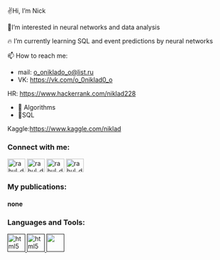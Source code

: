 ✌Hi, I’m Nick

🤟I’m interested in neural networks and data analysis

🔥 I’m currently learning SQL and event predictions by neural networks

📫 How to reach me:
 
* mail: o_oniklado_o@list.ru
* VK: https://vk.com/o_0niklad0_o

HR: https://www.hackerrank.com/niklad228

* 🧠 Algorithms
* 🥇SQL

Kaggle:https://www.kaggle.com/niklad
<h3 align="left">Connect with me:</h3>
<p align="left">  

 <a href="https://vk.com/o_0niklad0_o" target="blank"><img align="center" src="https://user-images.githubusercontent.com/84456340/137733111-4f2de4ea-fd6f-47ec-8e90-bdd69861ef13.png" alt="rahul_dk_jain" height="30" width="40" /></a>
<a href="https://www.instagram.com/o__niklad__o/?hl=ru" target="blank"><img align="center" src="https://cdn.jsdelivr.net/npm/simple-icons@3.0.1/icons/instagram.svg" alt="rahul_dk_jain" height="30" width="40" /></a>
<a href="https://mail.google.com/mail/u/0/#inbox" target="blank"><img align="center" src="https://cdn.jsdelivr.net/npm/simple-icons@3.0.1/icons/gmail.svg" alt="rahul_dk_jain" height="30" width="40" /></a>
<a href="https://e.mail.ru/inbox/?utm_source=portal&utm_medium=new_portal_navigation&utm_campaign=e.mail.ru&mt_click_id=mt-y7s979-1634560769-1521712430&mt_sub1=e.mail.ru" target="blank"><img align="center" src="https://user-images.githubusercontent.com/84456340/137731841-f262264f-a58f-4816-987f-1a3782feca2e.png" alt="rahul_dk_jain" height="30" width="40" /></a>
</p>

<h3 align="left">My publications:</h3>
<p align="left">
<h4 align="left">none</h4>
</p>

<h3 align="left">Languages and Tools:</h3>
<p align="left">
  <a href=" "> <img src="https://user-images.githubusercontent.com/84456340/137735098-82427a48-07f4-41e1-8c25-8f6855f239cc.png"alt="html5" width="40" height="40"/> </a>
  <a href=" "> <img src="https://user-images.githubusercontent.com/84456340/137734334-56c29178-9b7e-4520-8b21-f9a282b3f611.png"alt="html5" width="40" height="40"/> </a>
 <a href=" " target="_blank"> <img src="https://user-images.githubusercontent.com/84456340/137734483-0cb219fd-d76c-4680-b79e-9174d670392d.png" width="40" height="40"/> </a>
 



</p>

